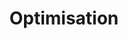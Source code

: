 ---
title: "Optimisation"
collection: teaching
type: "Master 1"
venue: "Université Grenoble Alpes, UFR IM2AG"
start_date: ??? ????
end_date: ??? ????
year: 2025-2026
location: "Grenoble, France"
position: Lecturer
---